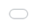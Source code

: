 ```yaml
---
layout: post
title: "[앨범]"
author: "undefined"
thumbnail: "https://www.allkpop.com/upload/2021/01/content/312141/thumb/1612147289-image.png"
tags: 
---
```



![image](https://www.allkpop.com/upload/2021/01/content/312141/1612147289-image.png)

[이 리뷰는 필자는 물론 모든 케이팝의 의견을 반영하지 않습니다.]

트랙 목록:


<div class="video_wrapper" style="padding-top: 56.25%;">
    <iframe src="https://open.spotify.com/embed/album/6ECUAXThxlRHQ1JPUQJQJG" width="560" height="290" frameborder="0" allowtransparency="true" allow="encrypted-media"></iframe>
</div>


1. 인트로

2. 오드아이

3. 바람이 분다

4. 포이즌 러브

5.4 메모리

6. 새로운 날

7. 오드아이 - 계기

![image](https://www.allkpop.com/upload/2021/01/content/312142/1612147369-image.png)

드림캐쳐가 6번째 미니앨범 "[디스토피아: Dystopia: 유토피아로 가는 길]" 이 앨범은 즉시 우리가 "Intro"로 듣기를 기대하는 강렬함으로 우리를 밀어넣는다. 이 EDM 헤비 인스트루먼트는 뼈에 사무치고 매우 치열하며, 앞으로 펼쳐질 재능의 특별한 전시를 앞두고 있는 훌륭한 첫 번째 곡입니다.

드림캐쳐가 선택한 제목은 클래식 록 사운드를 재방문한 `Odd Eye`이다. 그들의 마지막 컴백이 EDM에 많은 영향을 미쳤지만, 이 곡은 훨씬 기타 중심적인 곡으로, 저는 그룹에게 더 선호합니다. 이 타이틀에 멤버별 보컬이 뚜렷하게 빛을 발하고 있으며, 이를 위해 멤버별 강점을 보여주는 묘한 능력을 가진 그룹을 추천한다.

즉시 스위치가 "바람이 분다"로 뒤집힙니다. J-Pop에서 영감을 받은 사운드를 활용하여, 이 곡의 록 진행은 타이틀보다 가볍고 EDM이 조금 더 많이 삽입되었다. 노래는 흥겹지만 일렉트릭 기타와 성악의 호황으로 인해 어느 정도 강렬함을 관리한다. 한편, "독의 사랑"은 순수한 춤의 영향으로 무거운 락의 영향에서 벗어나게 된다. 하우스와 트란스팝 사이 어딘가 `독사랑`은 고전적인 K-Pop 사운드와 신선한 변화를 주고 있다. 이 노래에는 먹기에 아주 사랑스러운 어두운 면이 있다.

![image](https://www.allkpop.com/upload/2021/01/content/312142/1612147376-image.png)

"4 Memory"는 달콤한 멜로디와 가라앉은 보컬로 사물을 좀 더 어쿠스틱한 분위기로 옮긴다. 힘찬 리프 대신, 이 그룹은 지혜로운 노래와 부드러운 하모니를 선택한다. 그 노래는 올빼미 도시를 연상시키는 전기 팝의 영향을 끼친다.

드림캐쳐가 앨범의 마지막 앨범으로 "New days"를 추가할 것이 확실했기 때문에 록 애호가들은 두려워할 필요가 없다. 북소리와 역동적인 일렉트릭 기타의 요란한 울림과 대비되는 여성스러운 노래 스타일로, 드림캐쳐는 이 흥겨운 록 곡을 들고 클래식한 보컬 트위스트를 얹는다. 그 노래 전체가 마치 애니메이션 OST처럼 읽혀지고 전체적으로 엄청난 흥분의 감정을 가지고 있다.

MV 검토


<div class="video_wrapper" style="padding-top: 56.25%;">
    <iframe width="100%" height="100%" src="//www.youtube.com/embed/1QD0FeZyDtQ" frameborder="0" allowfullscreen="" style="position: absolute; top: 0px; left: 0px; width: 100%; height: 100%;"></iframe>
</div>


미래적이고 시크하며 섬세한 드림캐쳐의 `오드아이` MV는 또 다른 세계적이고 천상의 개념으로, 그룹이 이 시점까지 공개한 MV 시리즈를 완성한다. 오드 아이(Odd Eye)는 명암의 의도적인 균형으로 그라운지와 여성스러움이 극명하게 대비된다. 증기파 미학과 사이버 펑크 바이브는 이 MV의 느낌의 중심이며 DREAMCATCHER는 시청자의 시선을 쉽게 사로잡는 이 세계 비주얼 중 하나를 제공한다. 꿈의 캐처는 그들이 찾고 있는 이상향은 찾지 못하지만, 우리는 이 MV에서 그것을 찾았습니다!

MV 점수:


<div class="video_wrapper" style="padding-top: 56.25%;">
    <iframe src="https://embed.music.apple.com/us/album/dystopia-road-to-utopia/1550569345?app=music&amp;itsct=music_box&amp;itscg=30200&amp;ct=albums_%5Bdystopia_%3A_road_to_utopia%5D&amp;ls=1" height="690px" frameborder="0" sandbox="allow-forms allow-popups allow-same-origin allow-scripts allow-top-navigation-by-user-activation" allow="autoplay *; encrypted-media *;" style="width: 100%; max-width: 600px; overflow: hidden; border-radius: 10px; background: transparent;"></iframe>
</div>


MV 관련성...9

MV 프로덕션...10

MV Concept……9

MV 점수: 9.33

앨범 점수:

앨범 제작...9

앨범 컨셉……9

트랙리스트………………7

앨범 점수: 8.33

전체: 8.83

![image](https://tools.applemediaservices.com/api/badges/listen-on-apple-music/badge/en-US?size=250x83&releaseDate=1611619200&h=c3dc2a7eab0b659139c0da26dceb7b13)